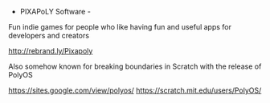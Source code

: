 - PIXAPoLY Software -

Fun indie games for people who like having fun and useful apps for developers and creators

http://rebrand.ly/Pixapoly

Also somehow known for breaking boundaries in Scratch with the release of PolyOS

https://sites.google.com/view/polyos/ https://scratch.mit.edu/users/PolyOS/
